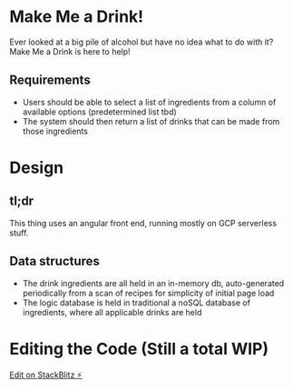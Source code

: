 # Make Me a Drink!
Ever looked at a big pile of alcohol but have no idea what to do with it? Make Me a Drink is here to help!

## Requirements

*   Users should be able to select a list of ingredients from a column of available options (predetermined list tbd)
*   The system should then return a list of drinks that can be made from those ingredients

# Design
## tl;dr
This thing uses an angular front end, running mostly on GCP serverless stuff.

## Data structures
*   The drink ingredients are all held in an in-memory db, auto-generated periodically from a scan of recipes for simplicity of initial page load
*   The logic database is held in traditional a noSQL database of ingredients, where all applicable drinks are held

# Editing the Code (Still a total WIP)
[Edit on StackBlitz ⚡️](https://stackblitz.com/edit/angular-hets6j)
